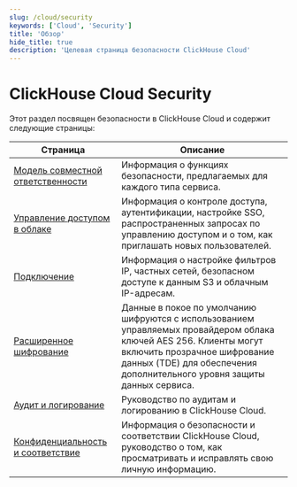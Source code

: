 ```yaml
---
slug: /cloud/security
keywords: ['Cloud', 'Security']
title: 'Обзор'
hide_title: true
description: 'Целевая страница безопасности ClickHouse Cloud'
---
```



# ClickHouse Cloud Security

Этот раздел посвящен безопасности в ClickHouse Cloud и содержит следующие страницы:

| Страница                                                      | Описание                                                                                                                                                                                                 |
|--------------------------------------------------------------|----------------------------------------------------------------------------------------------------------------------------------------------------------------------------------------------------------|
| [Модель совместной ответственности](shared-responsibility-model.md) | Информация о функциях безопасности, предлагаемых для каждого типа сервиса.                                                                                                                                 |
| [Управление доступом в облаке](cloud-access-management/index.md)   | Информация о контроле доступа, аутентификации, настройке SSO, распространенных запросах по управлению доступом и о том, как приглашать новых пользователей.                                               |
| [Подключение](connectivity-overview.md)                      | Информация о настройке фильтров IP, частных сетей, безопасном доступе к данным S3 и облачным IP-адресам.                                                                                                 |
| [Расширенное шифрование](cmek.md)                            | Данные в покое по умолчанию шифруются с использованием управляемых провайдером облака ключей AES 256. Клиенты могут включить прозрачное шифрование данных (TDE) для обеспечения дополнительного уровня защиты данных сервиса. |
| [Аудит и логирование](audit-logging.md)                     | Руководство по аудитам и логированию в ClickHouse Cloud.                                                                                                                                                 |
| [Конфиденциальность и соответствие](privacy-compliance-overview.md) | Информация о безопасности и соответствии ClickHouse Cloud, руководство о том, как просматривать и исправлять свою личную информацию.                                                                     |

